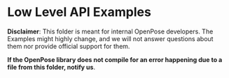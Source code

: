 # Low Level API Examples
**Disclaimer**: This folder is meant for internal OpenPose developers. The Examples might highly change, and we will not answer questions about them nor provide official support for them.

**If the OpenPose library does not compile for an error happening due to a file from this folder, notify us**.
